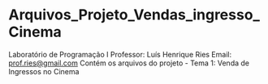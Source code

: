 # Arquivos_Projeto_Vendas_ingresso_Cinema
Laboratório de Programação I
Professor: Luís Henrique Ries
Email: prof.ries@gmail.com
Contém os arquivos do projeto - Tema 1: Venda de Ingressos no Cinema
